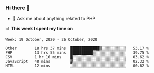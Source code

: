 ### Hi there 👋

<!--
**mustafaculban/mustafaculban** is a ✨ _special_ ✨ repository because its `README.md` (this file) appears on your GitHub profile.

Here are some ideas to get you started:

- 🌱 I’m currently learning ...
- 👯 I’m looking to collaborate on ...
- 🤔 I’m looking for help with ...
- 📫 How to reach me: ...
- 😄 Pronouns: ...
- ⚡ Fun fact: ...

-->
- 💬 Ask me about anything related to PHP


📊 **This week I spent my time on**
<!--START_SECTION:waka-->
```text
Week: 19 October, 2020 - 26 October, 2020

Other        18 hrs 37 mins  █████████████▒░░░░░░░░░░░   53.17 % 
PHP          13 hrs 55 mins  ██████████░░░░░░░░░░░░░░░   39.75 % 
CSV          1 hr 16 mins    █░░░░░░░░░░░░░░░░░░░░░░░░   03.62 % 
JavaScript   48 mins         ▓░░░░░░░░░░░░░░░░░░░░░░░░   02.32 % 
HTML         12 mins         ░░░░░░░░░░░░░░░░░░░░░░░░░   00.62 % 
```
<!--END_SECTION:waka-->
